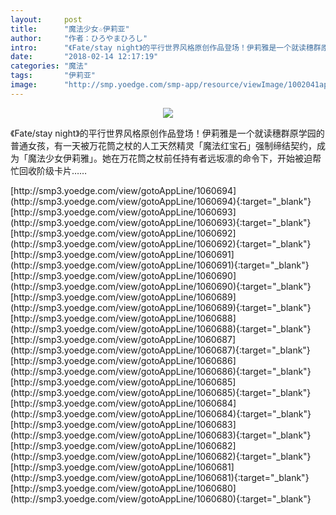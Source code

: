 ```yaml
---
layout:     post
title:      "魔法少女☆伊莉亚"
author:     "作者：ひろやまひろし"
intro:      "《Fate/stay night》的平行世界风格原创作品登场！伊莉雅是一个就读穗群原学园的普通女孩，有一天被万花筒之杖的人工天然精灵「魔法红宝石」强制缔结契约，成为「魔法少女伊莉雅」。她在万花筒之杖前任持有者远坂凛的命令下，开始被迫帮忙回收阶级卡片……"
date:       "2018-02-14 12:17:19"
categories: "魔法"
tags:       "伊莉亚"
image:      "http://smp.yoedge.com/smp-app/resource/viewImage/1002041appline.png"
---
```

<div style="text-align: center">
<p><img src="http://smp.yoedge.com/smp-app/resource/viewImage/1002041appline.png"/></p>
</div>
<p class="post-meta">
<span>《Fate/stay night》的平行世界风格原创作品登场！伊莉雅是一个就读穗群原学园的普通女孩，有一天被万花筒之杖的人工天然精灵「魔法红宝石」强制缔结契约，成为「魔法少女伊莉雅」。她在万花筒之杖前任持有者远坂凛的命令下，开始被迫帮忙回收阶级卡片……</span>
</p>
[http://smp3.yoedge.com/view/gotoAppLine/1060694](http://smp3.yoedge.com/view/gotoAppLine/1060694){:target="_blank"}
[http://smp3.yoedge.com/view/gotoAppLine/1060693](http://smp3.yoedge.com/view/gotoAppLine/1060693){:target="_blank"}
[http://smp3.yoedge.com/view/gotoAppLine/1060692](http://smp3.yoedge.com/view/gotoAppLine/1060692){:target="_blank"}
[http://smp3.yoedge.com/view/gotoAppLine/1060691](http://smp3.yoedge.com/view/gotoAppLine/1060691){:target="_blank"}
[http://smp3.yoedge.com/view/gotoAppLine/1060690](http://smp3.yoedge.com/view/gotoAppLine/1060690){:target="_blank"}
[http://smp3.yoedge.com/view/gotoAppLine/1060689](http://smp3.yoedge.com/view/gotoAppLine/1060689){:target="_blank"}
[http://smp3.yoedge.com/view/gotoAppLine/1060688](http://smp3.yoedge.com/view/gotoAppLine/1060688){:target="_blank"}
[http://smp3.yoedge.com/view/gotoAppLine/1060687](http://smp3.yoedge.com/view/gotoAppLine/1060687){:target="_blank"}
[http://smp3.yoedge.com/view/gotoAppLine/1060686](http://smp3.yoedge.com/view/gotoAppLine/1060686){:target="_blank"}
[http://smp3.yoedge.com/view/gotoAppLine/1060685](http://smp3.yoedge.com/view/gotoAppLine/1060685){:target="_blank"}
[http://smp3.yoedge.com/view/gotoAppLine/1060684](http://smp3.yoedge.com/view/gotoAppLine/1060684){:target="_blank"}
[http://smp3.yoedge.com/view/gotoAppLine/1060683](http://smp3.yoedge.com/view/gotoAppLine/1060683){:target="_blank"}
[http://smp3.yoedge.com/view/gotoAppLine/1060682](http://smp3.yoedge.com/view/gotoAppLine/1060682){:target="_blank"}
[http://smp3.yoedge.com/view/gotoAppLine/1060681](http://smp3.yoedge.com/view/gotoAppLine/1060681){:target="_blank"}
[http://smp3.yoedge.com/view/gotoAppLine/1060680](http://smp3.yoedge.com/view/gotoAppLine/1060680){:target="_blank"}


